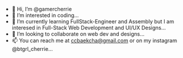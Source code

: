 - 👋 Hi, I’m @gamercherrie
- 👀 I’m interested in coding...
- 🌱 I’m currently learning FullStack-Engineer and Assembly but I am interesed in Full-Stack Web Development and UI/UX Designs...
- 💞️ I’m looking to collaborate on web dev and designs...
- 📫 You can reach me at ccbaekcha@gmail.com or on my instagram @btgrl_cherrie...

<!---
gamercherrie/gamercherrie is a ✨ special ✨ repository because its `README.md` (this file) appears on your GitHub profile.
You can click the Preview link to take a look at your changes.
--->
